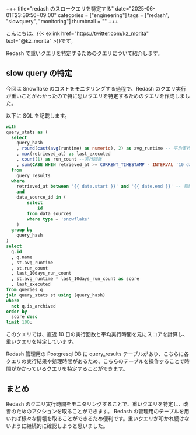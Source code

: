 +++
title="redash のスロークエリを特定する"
date="2025-06-01T23:39:56+09:00"
categories = ["engineering"]
tags = ["redash", "slowquery", "monitoring"]
thumbnail = ""
+++

こんにちは、{{< exlink href="https://twitter.com/kz_morita" text="@kz_morita" >}}です。

Redash で重いクエリを特定するためのクエリについて紹介します。

## slow query の特定

今回は Snowflake のコストをモニタリングする過程で、Redash のクエリ実行が重いことがわかったので特に思いクエリを特定するためのクエリを作成しました。

以下に SQL を記載します。

```sql
with
query_stats as (
  select
    query_hash
    , round(cast(avg(runtime) as numeric), 2) as avg_runtime -- 平均実行時間
    , max(retrieved_at) as last_executed
    , count(1) as run_count --実行回数
    , sum(CASE WHEN retrieved_at >= CURRENT_TIMESTAMP - INTERVAL '10 days' THEN 1 else 0 END) as last_10days_run_count -- 直近10日実行回数
  from
    query_results
  where
    retrieved_at between '{{ date.start }}' and '{{ date.end }}' -- 期間指定
    and
    data_source_id in (
        select
            id
        from data_sources
        where type = 'snowflake'
    )
  group by
    query_hash
)
select
  q.id
  , q.name
  , st.avg_runtime
  , st.run_count
  , last_10days_run_count
  , st.avg_runtime * last_10days_run_count as score
  , last_executed
from queries q
join query_stats st using (query_hash)
where
  not q.is_archived
order by
  score desc
limit 100;
```

このクエリでは、直近 10 日の実行回数と平均実行時間を元にスコアを計算し、重いクエリを特定しています。

Redash 管理用の Postgresql DB に query_results テーブルがあり、こちらに各クエリの実行結果や処理時間があるため、こちらのテーブルを操作することで時間がかかっているクエリを特定することができます。

## まとめ

Redash のクエリ実行時間をモニタリングすることで、重いクエリを特定し、改善のためのアクションを取ることができます。
Redash の管理用のテーブルを用いれば様々な情報を取ることができるため便利です。重いクエリが叩かれ続けないように継続的に確認しようと思いました。

